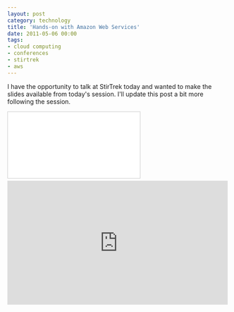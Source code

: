 ```yaml
---
layout: post
category: technology
title: 'Hands-on with Amazon Web Services'
date: 2011-05-06 00:00
tags:
- cloud computing
- conferences
- stirtrek
- aws
---
```

I have the opportunity to talk at StirTrek today and wanted to make the slides available from today's session. I'll
update this post a bit more following the session.

<div class="embed-container">
  <iframe src="//www.slideshare.net/slideshow/embed_code/7865723" frameborder="0" marginwidth="0" marginheight="0"
    scrolling="no" style="border:1px solid #CCC; border-width:1px; margin-bottom:5px; max-width: 100%;" allowfullscreen>
  </iframe>
</div>

<div class="embed-container">
    <iframe src="https://player.vimeo.com/video/24867049" width="500" height="281" frameborder="0" webkitallowfullscreen mozallowfullscreen allowfullscreen>
    </iframe>
</div>

